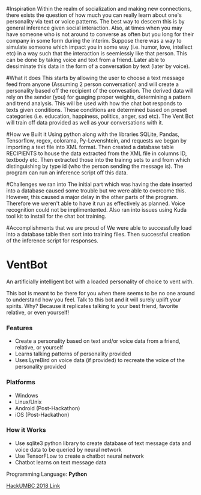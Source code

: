#Inspiration 
Within the realm of socialization and making new connections, there exists the question of how much you can really learn about one's personality via text or voice patterns. The best way to descern this is by general inference given social interaction. Also, at times when you may have someone who is not around to converse as often but you long for their company in some form during the interim. Suppose there was a way to simulate someone which impact you in some way (i.e. humor, love, intellect etc) in a way such that the interaction is seemlessly like that person. This can be done by taking voice and text from a friend. Later able to dessiminate this data in the form of a conversation by text (later by voice).

#What it does
This starts by allowing the user to choose a text message feed from anyone (Assuming 2 person conversation) and will create a personality based off the recipient of the convesation. The derived data will rely on the sender (you) for guaging proper weights, determining a pattern and trend analysis. This will be used with how the chat bot responds to texts given conditions. These conditions are determined based on preset categories (i.e. education, happiness, politics, anger, sad etc). The Vent Bot will train off data provided as well as your conversations with it.

#How we Built it
Using python along with the libraries SQLite, Pandas, Tensorflow, regex, colorama, Py-Levenshtein, and requests we began by importing a text file into XML format. Then created a database table RECIPIENTS to house the data extracted from the XML file in columns ID, textbody etc. Then extracted those into the trainng sets to and from which distinguishing by type id (who the person sending the message is). The program can run an inference script off this data.

#Challenges we ran into
The initial part which was having the date inserted into a database caused some trouble but we were able to overcome this. However, this caused a major delay in the other parts of the program. Therefore we weren't able to have it run as effectively as planned. Voice recognition could not be implimentented. Also ran into issues using Kuda tool kit to install for the chat bot training.

#Accomplishments that we are proud of
We were able to successfully load into a database table then sort into training files. Then successful creation of the inference script for responses.


# VentBot
An artificially intelligent bot with a loaded personality of choice to vent with.

This bot is meant to be there for you when there seems to be no one around to understand how you feel. Talk to this bot and it will surely uplift your spirits. Why? Because it replicates talking to your best friend, favorite relative, or even yourself!

### Features
* Create a personality based on text and/or voice data from a friend, relative, or yourself
* Learns talking patterns of personality provided
* Uses LyreBird on voice data (if provided) to recreate the voice of the personality provided

### Platforms
* Windows
* Linux/Unix
* Android (Post-Hackathon)
* iOS (Post-Hackathon)


### How it Works
* Use sqlite3 python library to create database of text message data and voice data to be queried by neural network
* Use TensorFLow to create a chatbot neural network
* Chatbot learns on text message data

Programming Language: **Python**

<a href="https://hackumbc-s18.slack.com">HackUMBC 2018 Link</a>
